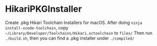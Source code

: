 # HikariPKGInstaller
Create .pkg Hikari Toolchain Installers for macOS.
After doing ``ninja install-xcode-toolchain``, copy ``~/Library/Developer/Toolchains/Hikari.xctoolchain`` to ``files/``
Then run ``./build.sh``, then you can find a .pkg installer under ``./compiled/``
